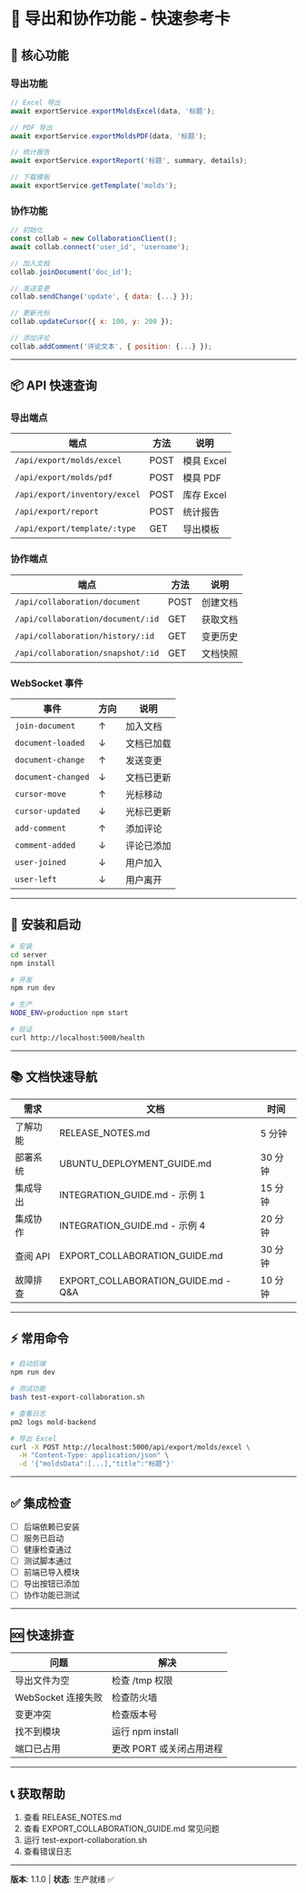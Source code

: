 # 🚀 导出和协作功能 - 快速参考卡

## 📌 核心功能

### 导出功能
```javascript
// Excel 导出
await exportService.exportMoldsExcel(data, '标题');

// PDF 导出  
await exportService.exportMoldsPDF(data, '标题');

// 统计报告
await exportService.exportReport('标题', summary, details);

// 下载模板
await exportService.getTemplate('molds');
```

### 协作功能
```javascript
// 初始化
const collab = new CollaborationClient();
await collab.connect('user_id', 'username');

// 加入文档
collab.joinDocument('doc_id');

// 发送变更
collab.sendChange('update', { data: {...} });

// 更新光标
collab.updateCursor({ x: 100, y: 200 });

// 添加评论
collab.addComment('评论文本', { position: {...} });
```

---

## 📦 API 快速查询

### 导出端点
| 端点 | 方法 | 说明 |
|------|------|------|
| `/api/export/molds/excel` | POST | 模具 Excel |
| `/api/export/molds/pdf` | POST | 模具 PDF |
| `/api/export/inventory/excel` | POST | 库存 Excel |
| `/api/export/report` | POST | 统计报告 |
| `/api/export/template/:type` | GET | 导出模板 |

### 协作端点
| 端点 | 方法 | 说明 |
|------|------|------|
| `/api/collaboration/document` | POST | 创建文档 |
| `/api/collaboration/document/:id` | GET | 获取文档 |
| `/api/collaboration/history/:id` | GET | 变更历史 |
| `/api/collaboration/snapshot/:id` | GET | 文档快照 |

### WebSocket 事件
| 事件 | 方向 | 说明 |
|------|------|------|
| `join-document` | ↑ | 加入文档 |
| `document-loaded` | ↓ | 文档已加载 |
| `document-change` | ↑ | 发送变更 |
| `document-changed` | ↓ | 文档已更新 |
| `cursor-move` | ↑ | 光标移动 |
| `cursor-updated` | ↓ | 光标已更新 |
| `add-comment` | ↑ | 添加评论 |
| `comment-added` | ↓ | 评论已添加 |
| `user-joined` | ↓ | 用户加入 |
| `user-left` | ↓ | 用户离开 |

---

## 🔧 安装和启动

```bash
# 安装
cd server
npm install

# 开发
npm run dev

# 生产
NODE_ENV=production npm start

# 验证
curl http://localhost:5000/health
```

---

## 📚 文档快速导航

| 需求 | 文档 | 时间 |
|------|------|------|
| 了解功能 | RELEASE_NOTES.md | 5 分钟 |
| 部署系统 | UBUNTU_DEPLOYMENT_GUIDE.md | 30 分钟 |
| 集成导出 | INTEGRATION_GUIDE.md - 示例 1 | 15 分钟 |
| 集成协作 | INTEGRATION_GUIDE.md - 示例 4 | 20 分钟 |
| 查阅 API | EXPORT_COLLABORATION_GUIDE.md | 30 分钟 |
| 故障排查 | EXPORT_COLLABORATION_GUIDE.md - Q&A | 10 分钟 |

---

## ⚡ 常用命令

```bash
# 启动后端
npm run dev

# 测试功能
bash test-export-collaboration.sh

# 查看日志
pm2 logs mold-backend

# 导出 Excel
curl -X POST http://localhost:5000/api/export/molds/excel \
  -H "Content-Type: application/json" \
  -d '{"moldsData":[...],"title":"标题"}'
```

---

## ✅ 集成检查

- [ ] 后端依赖已安装
- [ ] 服务已启动
- [ ] 健康检查通过
- [ ] 测试脚本通过
- [ ] 前端已导入模块
- [ ] 导出按钮已添加
- [ ] 协作功能已测试

---

## 🆘 快速排查

| 问题 | 解决 |
|------|------|
| 导出文件为空 | 检查 /tmp 权限 |
| WebSocket 连接失败 | 检查防火墙 |
| 变更冲突 | 检查版本号 |
| 找不到模块 | 运行 npm install |
| 端口已占用 | 更改 PORT 或关闭占用进程 |

---

## 📞 获取帮助

1. 查看 RELEASE_NOTES.md
2. 查看 EXPORT_COLLABORATION_GUIDE.md 常见问题
3. 运行 test-export-collaboration.sh
4. 查看错误日志

---

**版本**: 1.1.0 | **状态**: 生产就绪 ✅
